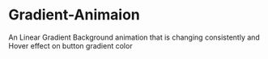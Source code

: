 # Gradient-Animaion
An Linear Gradient Background animation that is changing consistently and Hover effect on button gradient color
